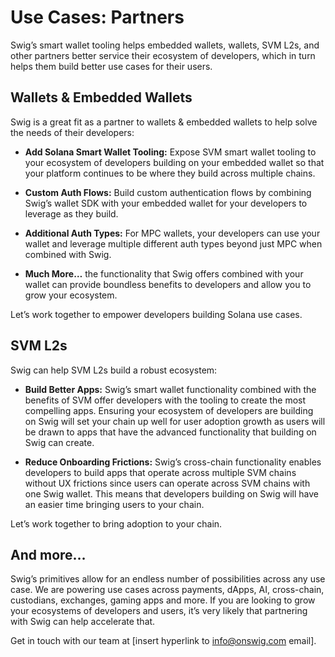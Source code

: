 # **Use Cases: Partners**

Swig’s smart wallet tooling helps embedded wallets, wallets, SVM L2s, and other partners better service their ecosystem of developers, which in turn helps them build better use cases for their users.

## **Wallets & Embedded Wallets**

Swig is a great fit as a partner to wallets & embedded wallets to help solve the needs of their developers:

* **Add Solana Smart Wallet Tooling:** Expose SVM smart wallet tooling to your ecosystem of developers building on your embedded wallet so that your platform continues to be where they build across multiple chains.

* **Custom Auth Flows:** Build custom authentication flows by combining Swig’s wallet SDK with your embedded wallet for your developers to leverage as they build.

* **Additional Auth Types:** For MPC wallets, your developers can use your wallet and leverage multiple different auth types beyond just MPC when combined with Swig.

* **Much More…** the functionality that Swig offers combined with your wallet can provide boundless benefits to developers and allow you to grow your ecosystem.

Let’s work together to empower developers building Solana use cases.

<!-- \[Insert Para Demo\] -->

<!-- \[Insert Telegram Wallet Demo\] -->

## **SVM L2s**

Swig can help SVM L2s build a robust ecosystem:

* **Build Better Apps:** Swig’s smart wallet functionality combined with the benefits of SVM offer developers with the tooling to create the most compelling apps. Ensuring your ecosystem of developers are building on Swig will set your chain up well for user adoption growth as users will be drawn to apps that have the advanced functionality that building on Swig can create.

* **Reduce Onboarding Frictions:** Swig’s cross-chain functionality enables developers to build apps that operate across multiple SVM chains without UX frictions since users can operate across SVM chains with one Swig wallet. This means that developers building on Swig will have an easier time bringing users to your chain.

Let’s work together to bring adoption to your chain.

## **And more…**

Swig’s primitives allow for an endless number of possibilities across any use case. We are powering use cases across payments, dApps, AI, cross-chain, custodians, exchanges, gaming apps and more. If you are looking to grow your ecosystems of developers and users, it’s very likely that partnering with Swig can help accelerate that.

Get in touch with our team at \[insert hyperlink to [info@onswig.com](mailto:info@onswig.com) email\].